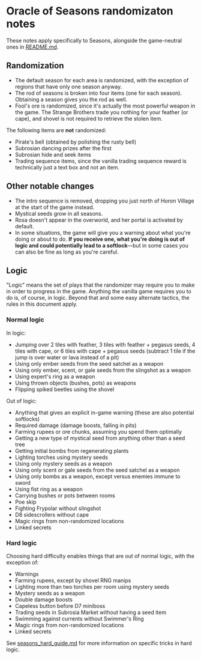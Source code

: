 # Oracle of Seasons randomizaton notes

These notes apply specifically to Seasons, alongside the game-neutral ones in
[README.md](https://github.com/jangler/oracles-randomizer/blob/master/README.md).


## Randomization

- The default season for each area is randomized, with the exception of regions
  that have only one season anyway.
- The rod of seasons is broken into four items (one for each season). Obtaining
  a season gives you the rod as well.
- Fool's ore is randomized, since it's actually the most powerful weapon in the
  game. The Strange Brothers trade you nothing for your feather (or cape), and
  shovel is not required to retrieve the stolen item.

The following items are **not** randomized:

- Pirate's bell (obtained by polishing the rusty bell)
- Subrosian dancing prizes after the first
- Subrosian hide and seek items
- Trading sequence items, since the vanilla trading sequence reward is
  technically just a text box and not an item.


## Other notable changes

- The intro sequence is removed, dropping you just north of Horon Village
  at the start of the game instead.
- Mystical seeds grow in all seasons.
- Rosa doesn't appear in the overworld, and her portal is activated by default.
- In some situations, the game will give you a warning about what you're doing
  or about to do. **If you receive one, what you're doing is out of logic and
  could potentially lead to a softlock**—but in some cases you can also be fine
  as long as you're careful.


## Logic

"Logic" means the set of plays that the randomizer may require you to make in
order to progress in the game. Anything the vanilla game requires you to do is,
of course, in logic. Beyond that and some easy alternate tactics, the rules in
this document apply.


### Normal logic

In logic:

- Jumping over 2 tiles with feather, 3 tiles with feather + pegasus seeds, 4
  tiles with cape, or 6 tiles with cape + pegasus seeds (subtract 1 tile if the
  jump is over water or lava instead of a pit)
- Using only ember seeds from the seed satchel as a weapon
- Using only ember, scent, or gale seeds from the slingshot as a weapon
- Using expert's ring as a weapon
- Using thrown objects (bushes, pots) as weapons
- Flipping spiked beetles using the shovel

Out of logic:

- Anything that gives an explicit in-game warning (these are also potential
  softlocks)
- Required damage (damage boosts, falling in pits)
- Farming rupees or ore chunks, assuming you spend them optimally
- Getting a new type of mystical seed from anything other than a seed tree
- Getting initial bombs from regenerating plants
- Lighting torches using mystery seeds
- Using only mystery seeds as a weapon
- Using only scent or gale seeds from the seed satchel as a weapon
- Using only bombs as a weapon, except versus enemies immune to sword
- Using fist ring as a weapon
- Carrying bushes or pots between rooms
- Poe skip
- Fighting Frypolar without slingshot
- D8 sidescrollers without cape
- Magic rings from non-randomized locations
- Linked secrets


### Hard logic

Choosing hard difficulty enables things that are out of normal logic, with the
exception of:

- Warnings
- Farming rupees, except by shovel RNG manips
- Lighting more than two torches per room using mystery seeds
- Mystery seeds as a weapon
- Double damage boosts
- Capeless button before D7 miniboss
- Trading seeds in Subrosia Market without having a seed item
- Swimming against currents without Swimmer's Ring
- Magic rings from non-randomized locations
- Linked secrets

See
[seasons_hard_guide.md](https://github.com/jangler/oracles-randomizer/blob/master/doc/seasons_hard_guide.md)
for more information on specific tricks in hard logic.
